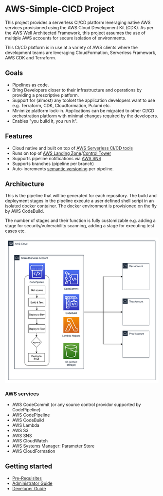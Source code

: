 # AWS-Simple-CICD Project

This project provides a serverless CI/CD platform leveraging native AWS services provisioned using the AWS Cloud Development Kit (CDK). As per the AWS Well Architected Framework, this project assumes the use of multiple AWS accounts for secure isolation of environments.

This CI/CD platform is in use at a variety of AWS clients where the development teams are leveraging CloudFormation, Serverless Framework, AWS CDK and Terraform.

## Goals

- Pipelines as code.
- Bring Developers closer to their infrastructure and operations by providing a prescriptive platform.
- Support for (almost) any toolset the application developers want to use e.g. Terraform, CDK, Cloudformation, Pulumi etc.
- Minimize platform lock-in. Applications can be migrated to other CI/CD orchestration platform with minimal changes required by the developers.
- Enables "you build it, you run it".

## Features

- Cloud native and built on top of [AWS Serverless CI/CD tools](https://aws.amazon.com/serverless/developer-tools/)
- Runs on top of [AWS Landing Zone](https://aws.amazon.com/solutions/implementations/aws-landing-zone/)/[Control Tower](https://aws.amazon.com/controltower/)
- Supports pipeline notifications via [AWS SNS](https://aws.amazon.com/sns/)
- Supports branches (pipeline per branch)
- Auto-increments [semantic versioning](https://www.semver.org) per pipeline.

## Architecture

This is the pipeline that will be generated for each repository. The build and deployment stages in the pipeline execute a user defined shell script in an isolated docker container. The docker environment is provisioned on the fly by AWS CodeBuild.

The number of stages and their function is fully customizable e.g. adding a stage for security/vulnerability scanning, adding a stage for executing test cases etc.

![Architecture](./architecture.png "CI/CD Architecture")

### AWS services

- AWS CodeCommit (or any source control providor supported by CodePipeline)
- AWS CodePipeline
- AWS CodeBuild
- AWS Lambda
- AWS S3
- AWS SNS
- AWS CloudWatch
- AWS Systems Manager: Parameter Store
- AWS CloudFormation

## Getting started

- [Pre-Requisites](docs/prereq.md)
- [Administrator Guide](docs/admin.md)
- [Developer Guide](docs/developer.md)
